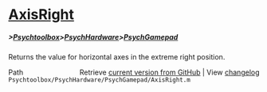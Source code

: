 # [AxisRight](AxisRight)
##### >[Psychtoolbox](Psychtoolbox)>[PsychHardware](PsychHardware)>[PsychGamepad](PsychGamepad)

Returns the value for horizontal axes in the extreme right position.  
  
  
  




<div class="code_header" style="text-align:right;">
  <span style="float:left;">Path&nbsp;&nbsp;</span> <span class="counter">Retrieve <a href=
  "https://raw.github.com/Psychtoolbox-3/Psychtoolbox-3/beta/Psychtoolbox/PsychHardware/PsychGamepad/AxisRight.m">current version from GitHub</a> | View <a href=
  "https://github.com/Psychtoolbox-3/Psychtoolbox-3/commits/beta/Psychtoolbox/PsychHardware/PsychGamepad/AxisRight.m">changelog</a></span>
</div>
<div class="code">
  <code>Psychtoolbox/PsychHardware/PsychGamepad/AxisRight.m</code>
</div>

